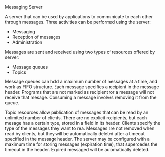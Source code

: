 Messaging Server

A server that can be used by applications to communicate
to each other through messages. Three
activities can be performed using the server:
- Messaging
- Reception of messages
- Administration

Messages are sent and received using two types of
resources offered by server:
- Message queues
- Topics

Message queues can hold a maximum number of messages at a time,
and work as FIFO structure. Each message specifies
a recipient in the message header. Programs that are not marked as recipient 
for a message will not receive that mesage. Consuming a message involves
removing it from the queue.

Topic resources allow publication of messages that can be read
by an unlimited number of clients. There are no explicit recipients, but 
each mesage has a certain type, stored in a field in its header. 
Clients specify the type of the messages they want to rea. 
Messages are not removed when read by clients, but
they will be automatically deleted after a timeout specified in the 
message header. The server may be configured with a maximum time 
for storing messages (expiration time), that supercedes the timeout in the 
header. Expired messaged will be automatically deleted.
